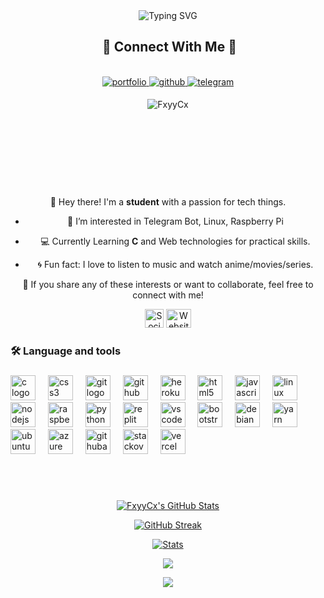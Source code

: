 
<div align="center">
    <img
        src="https://readme-typing-svg.herokuapp.com?font=GlossAndBloom&size=30&duration=4997&color=993300&background=FF673200&center=true&vCenter=true&lines=Hey+there!;It's+me,+FxyyCxx!;Welcome;To+my+GitHub+world!🚀"
            alt="Typing SVG"
        /
        >
    </a>
</p>
</div>
<h2 align ="center"> 📝 Connect With Me 📝</h2>
<br> 
<div align="center">
<a href="https://fxyycxx-profile.vercel.app" target="_blank">
<img src=https://img.shields.io/badge/Portfolio-E4405F?style=for-the-badge&logo=portfolio&logoColor=white alt=portfolio style="margin-bottom: 5px;" />
</a> 
<a href="https://github.com/FxyyCx" target="_blank">
<img src=https://img.shields.io/badge/Github-E4405F?style=for-the-badge&logo=github&logoColor=white alt=github style="margin-bottom: 5px;" />
</a>  
<a href="https://t.me/fxyycxx2" target="_blank">
<img src=https://img.shields.io/badge/telegram-%2324292e.svg?&style=for-the-badge&logo=telegram&logoColor=white alt=telegram style="margin-bottom: 5px;" />
</a>
<p align="center"> <img src="https://komarev.com/ghpvc/?username=FxyyCx&label=Profile%20views&color=0e75b6&style=flat" alt="FxyyCx" /> </p>
<br>
<br>

<h2 align="center"></h2>


<br>

</p> 
<div align="center">
  <!-- <img src="https://avatars.githubusercontent.com/u/124222684?v=4" alt="Your Profile Picture" width="200" height="200"> -->

  <br>

  <p>👋 Hey there! I'm a <strong>student</strong> with a passion for tech things.</p>

   - 👀 I’m interested in Telegram Bot, Linux, Raspberry Pi

  
  - 💻 Currently Learning **C** and Web technologies for practical skills.
  
  
  - 🌀 Fun fact: I love to listen to music and watch anime/movies/series.
</div>

<p align="center">🌟 If you share any of these interests or want to collaborate, feel free to connect with me!</p>

<p align="center">
  <a href="https://t.me/FxyyCxx2"><img src="https://cdn-icons-png.flaticon.com/512/124/124034.png" alt="Social Media Icon" width="30" height="30"></a>
  <a href="https://t.me/testimonifxyy"><img src="https://i.ibb.co/rFJv7pC/1701093278737-removebg-preview.png" alt="Website Icon" width="40" height="30"></a>
</p>

    


###

<h3 align="left">🛠 Language and tools</h3>

###

<div align="left">
  <img src="https://skillicons.dev/icons?i=c" height="40" alt="c logo"  />
  <img width="12" />
  <img src="https://cdn.jsdelivr.net/gh/devicons/devicon/icons/css3/css3-original.svg" height="40" alt="css3 logo"  />
  <img width="12" />
  <img src="https://skillicons.dev/icons?i=git" height="40" alt="git logo"  />
  <img width="12" />
  <img src="https://skillicons.dev/icons?i=github" height="40" alt="github logo"  />
  <img width="12" />
  <img src="https://cdn.jsdelivr.net/gh/devicons/devicon/icons/heroku/heroku-original.svg" height="40" alt="heroku logo"  />
  <img width="12" />
  <img src="https://skillicons.dev/icons?i=html" height="40" alt="html5 logo"  />
  <img width="12" />
  <img src="https://skillicons.dev/icons?i=js" height="40" alt="javascript logo"  />
  <img width="12" />
  <img src="https://skillicons.dev/icons?i=linux" height="40" alt="linux logo"  />
  <img width="12" />
  <img src="https://skillicons.dev/icons?i=nodejs" height="40" alt="nodejs logo"  />
  <img width="12" />
  <img src="https://skillicons.dev/icons?i=raspberrypi" height="40" alt="raspberrypi logo"  />
  <img width="12" />
  <img src="https://skillicons.dev/icons?i=py" height="40" alt="python logo"  />
  <img width="12" />
  <img src="https://skillicons.dev/icons?i=replit" height="40" alt="replit logo"  />
  <img width="12" />
  <img src="https://skillicons.dev/icons?i=vscode" height="40" alt="vscode logo"  />
  <img width="12" />
  <img src="https://cdn.jsdelivr.net/gh/devicons/devicon/icons/bootstrap/bootstrap-original.svg" height="40" alt="bootstrap logo"  />
  <img width="12" />
  <img src="https://cdn.jsdelivr.net/gh/devicons/devicon/icons/debian/debian-original.svg" height="40" alt="debian logo"  />
  <img width="12" />
  <img src="https://cdn.jsdelivr.net/gh/devicons/devicon/icons/yarn/yarn-original.svg" height="40" alt="yarn logo"  />
  <img width="12" />
  <img src="https://cdn.jsdelivr.net/gh/devicons/devicon/icons/ubuntu/ubuntu-plain.svg" height="40" alt="ubuntu logo"  />
  <img width="12" />
  <img src="https://skillicons.dev/icons?i=azure" height="40" alt="azure logo"  />
  <img width="12" />
  <img src="https://cdn.simpleicons.org/githubactions/2088FF" height="40" alt="githubactions logo"  />
  <img width="12" />
  <img src="https://skillicons.dev/icons?i=stackoverflow" height="40" alt="stackoverflow logo"  />
  <img width="12" />
  <img src="https://skillicons.dev/icons?i=vercel" height="40" alt="vercel logo"  />
</div>

###



<br>


<!-- 
<h2 align="center"></h2> -->


<br>


<p align="center">
  <a href="https://github.com/FxyyCx"> <img  alt="FxyyCx's GitHub Stats" src="https://awesome-github-stats.azurewebsites.net/user-stats/FxyyCx?cardType=github&theme=github-dark&preferLogin=true" />  </a>



<p align="center">
  <a href="https://github.com/FxyyCx">
    <img src="https://streak-stats.demolab.com?user=FxyyCx&theme=dark&background=000000" alt="GitHub Streak">
  </a>
</p>


 <p align="center">
    <a href="https://github.com/FxyyCx">
        <img src="https://github-readme-activity-graph.vercel.app/graph?username=FxyyCx&theme=redical" alt="Stats">
    </a>
</p>
<p align="center">
  <a href="https://github.com/monxnl"><img src="https://github-readme-stats.vercel.app/api/top-langs?username=monxnl&theme=tokyonight&layout=compact" /></a>
</p>



<p align="center"><a href="https://github.com/FxyyCx"><img src="https://github-readme-stats.vercel.app/api/top-langs/?username=FxyyCx&theme=radical&layout=compact"></a></p> 


